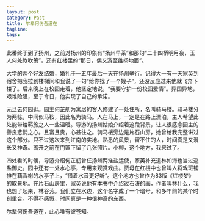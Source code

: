 ```yaml
---
layout: post
category: Past
title: 尔辈何伤吾道在
tagline:
tags: 
---
```


此番终于到了扬州，之前对扬州的印象有“扬州早茶”和那句“二十四桥明月夜，玉人何处教吹箫”，还有红楼里的“那日，偶又游至维扬地面”。

大学的两个好友结婚，婚礼于一五年最后一天在扬州举行。记得大一有一天家英到宿舍把我拉到楼梯间和我说了一句“给你找了一个嫂子”，还没反应过来他就飞奔下楼了。后来晚上在校园走着，他坚定地说，“我要守护一份校园爱情”。异国异地，艰难险阻，至于今日，他实现了自己的承诺。

元旦去何园逛。园主何芷舠为寓居的客人修建了一处住所，名叫骑马楼。骑马楼分为两栋，中间似马鞍，因此名为骑马。人在马上，一定是在路上漂泊，主人希望此处能带给羁旅之人一些温暖。导游的扬州姑娘介绍着这段背景，让人很感念园主的善良悲悯之心。且富且贵，心甚往之。骑马楼旁边是片石山房，她曾给我完整讲过这个部分。只不过这次来到江南的实地。熟悉的风景，留不住的人，时间真是又漫长又神奇。离开之前在门匾下留了几张照片。小柳，这个地方，我来过了。

四处看的时候，导游介绍何芷舠曾任扬州两淮盐运使，家英补充道林如海也当过巡盐御史。园中还有一处水心亭，专用来观赏戏曲。贾母在红楼中也曾叫人将戏班铺排在藕香榭的水亭子上，“借着水音更好听”。这个地方也曾作为83版《红楼梦》的取景地。在片石山房里，家英说他有本书中介绍过石涛的画，作者叫林什么，我也想了起来，林谷芳。我们立在水边，这个名字成了一个暗号，和多年前的某个时刻重合。不得不感慨，时间真是一种很神奇的东西。

尔辈何伤吾道在，此心唯有彼苍知。

